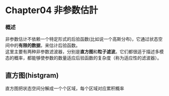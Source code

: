 # Chapter04 非参数估計

### 概述
非参数估计不依赖一个特定形式的后验函数(比如说一个高斯分布)，它通过状态空间中的**有限的数据**，来估计后验函数。   
这里主要有两种非参数滤波器，分别是**直方图**和**粒子滤波**。它们都很适于描述多模态的概率，都能够使参数的数量适应后验函数的复杂度（称为适应性的滤波器）。
## 直方图(histgram)
直方图把状态空间分解成一个个区域，每个区域对应累积概率
